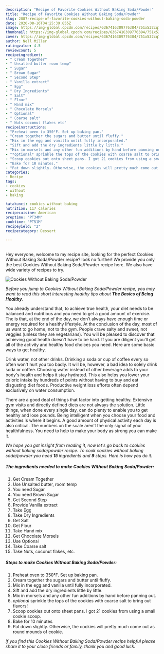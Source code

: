 ```yaml
---
description: "Recipe of Favorite Cookies Without Baking Soda/Powder"
title: "Recipe of Favorite Cookies Without Baking Soda/Powder"
slug: 2887-recipe-of-favorite-cookies-without-baking-soda-powder
date: 2020-08-16T04:25:30.855Z
image: https://img-global.cpcdn.com/recipes/6367416309776384/751x532cq70/cookies-without-baking-sodapowder-recipe-main-photo.jpg
thumbnail: https://img-global.cpcdn.com/recipes/6367416309776384/751x532cq70/cookies-without-baking-sodapowder-recipe-main-photo.jpg
cover: https://img-global.cpcdn.com/recipes/6367416309776384/751x532cq70/cookies-without-baking-sodapowder-recipe-main-photo.jpg
author: Nell Miller
ratingvalue: 4.5
reviewcount: 5
recipeingredient:
- " Cream Together"
- " Unsalted butter room temp"
- " Sugar"
- " Brown Sugar"
- " Second Step"
- " Vanilla extract"
- " Egg"
- " Dry Ingredients"
- " Salt"
- " Flour"
- " Hand mix"
- " Chocolate Morsels"
- " Optional"
- " Coarse salt"
- " Nuts coconut flakes etc"
recipeinstructions:
- "Preheat oven to 350°F. Set up baking pan."
- "Cream together the sugars and butter until fluffy."
- "Mix in the egg and vanilla until fully incorporated."
- "Sift and add the dry ingredients little by little."
- "Mix in morsels and any other fun additions by hand before panning out."
- "*optional* sprinkle the tops of the cookies with coarse salt to bring out flavors!"
- "Scoop cookies out onto sheet pans. I got 21 cookies from using a small cookie scoop."
- "Bake for 10 minutes."
- "Pat down slightly. Otherwise, the cookies will pretty much come out as round mounds of cookie."
categories:
- Recipe
tags:
- cookies
- without
- baking

katakunci: cookies without baking 
nutrition: 117 calories
recipecuisine: American
preptime: "PT34M"
cooktime: "PT51M"
recipeyield: "2"
recipecategory: Dessert

---
```

<br>
Hey everyone, welcome to my recipe site, looking for the perfect Cookies Without Baking Soda/Powder recipe? look no further! We provide you only the best Cookies Without Baking Soda/Powder recipe here. We also have wide variety of recipes to try.
<br>


![Cookies Without Baking Soda/Powder](https://img-global.cpcdn.com/recipes/6367416309776384/751x532cq70/cookies-without-baking-sodapowder-recipe-main-photo.jpg)

<i>Before you jump to Cookies Without Baking Soda/Powder recipe, you may want to read this short interesting healthy tips about <strong>The Basics of Being Healthy</strong>.</i>

You already understand that, to achieve true health, your diet needs to be balanced and nutritious and you need to get a good amount of exercise. The  is that, at the end of the day, we don't always have enough time or energy required for a healthy lifestyle. At the conclusion of the day, most of us want to go home, not to the gym. People crave salty and sweet, not veggies (unless they are vegetarians). You will be pleased to discover that achieving good health doesn't have to be hard. If you are diligent you'll get all of the activity and healthy food choices you need. Here are some basic ways to get healthy.

Drink water, not other drinks. Drinking a soda or cup of coffee every so often won't hurt you too badly. It will be, however, a bad idea to solely drink soda or coffee. Choosing water instead of other beverage adds to your body's health and helps it stay hydrated. This also helps you lower your caloric intake by hundreds of points without having to buy and eat disgusting diet foods. Productive weight loss efforts often depend exclusively on water consumption.

There are a good deal of things that factor into getting healthy. Extensive gym visits and directly defined diets are not always the solution. Little things, when done every single day, can do plenty to enable you to get healthy and lose pounds. Being intelligent when you choose your food and activities is where it begins. A good amount of physical activity each day is also critical. The numbers on the scale aren't the only signal of your healthfulness. You need to help to make your body as strong you can make it. 


<i>We hope you got insight from reading it, now let's go back to cookies without baking soda/powder recipe. To cook cookies without baking soda/powder you need <strong>15</strong> ingredients and <strong>9</strong> steps. Here is how you do it.
</i>

##### The ingredients needed to make Cookies Without Baking Soda/Powder:

1. Get  Cream Together
1. Use  Unsalted butter, room temp
1. You need  Sugar
1. You need  Brown Sugar
1. Get  Second Step
1. Provide  Vanilla extract
1. Take  Egg
1. Take  Dry Ingredients
1. Get  Salt
1. Get  Flour
1. Take  Hand mix
1. Get  Chocolate Morsels
1. Use  Optional
1. Take  Coarse salt
1. Take  Nuts, coconut flakes, etc.


##### Steps to make Cookies Without Baking Soda/Powder:

1. Preheat oven to 350°F. Set up baking pan.
1. Cream together the sugars and butter until fluffy.
1. Mix in the egg and vanilla until fully incorporated.
1. Sift and add the dry ingredients little by little.
1. Mix in morsels and any other fun additions by hand before panning out.
1. *optional* sprinkle the tops of the cookies with coarse salt to bring out flavors!
1. Scoop cookies out onto sheet pans. I got 21 cookies from using a small cookie scoop.
1. Bake for 10 minutes.
1. Pat down slightly. Otherwise, the cookies will pretty much come out as round mounds of cookie.


<i>If you find this Cookies Without Baking Soda/Powder recipe helpful please share it to your close friends or family, thank you and good luck.</i>
